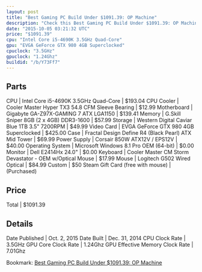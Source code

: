 ```yaml
---
layout: post
title: "Best Gaming PC Build Under $1091.39: OP Machine"
description: "Check this Best Gaming PC Build Under $1091.39: OP Machine. CPU: Intel Core i5-4690K 3.5GHz Quad-Core, CPU Cooler: Cooler Master Hyper TX3 54.8 CFM Sleeve Bearing, Motherb"
date: "2015-10-05 03:21:32 UTC"
price: "$1091.39"
cpu: "Intel Core i5-4690K 3.5GHz Quad-Core"
gpu: "EVGA GeForce GTX 980 4GB Superclocked"
cpuclock: "3.5GHz"
gpuclock: "1.24Ghz"
buildid: "/b/Y73Ff7"
---
```


## Parts

CPU | Intel Core i5-4690K 3.5GHz Quad-Core | $193.04
CPU Cooler | Cooler Master Hyper TX3 54.8 CFM Sleeve Bearing | $12.99
Motherboard | Gigabyte GA-Z97X-GAMING 7 ATX LGA1150 | $139.41
Memory | G.Skill Sniper 8GB (2 x 4GB) DDR3-1600 | $57.99
Storage | Western Digital Caviar Blue 1TB 3.5" 7200RPM | $49.99
Video Card | EVGA GeForce GTX 980 4GB Superclocked | $425.00
Case | Fractal Design Define R4 (Black Pearl) ATX Mid Tower | $69.99
Power Supply | Corsair 850W ATX12V / EPS12V | $40.00
Operating System | Microsoft Windows 8.1 Pro OEM (64-bit) | $0.00
Monitor | Dell E2414Hx 24.0" | $0.00
Keyboard | Cooler Master CM Storm Devastator - OEM w/Optical Mouse | $17.99
Mouse | Logitech G502 Wired Optical | $84.99
Custom | $50 Steam Gift Card (free with mouse) | (Purchased)

## Price

Total | $1091.39

## Details

Date Published | Oct. 2, 2015
Date Built | Dec. 31, 2014
CPU Clock Rate | 3.5GHz
GPU Core Clock Rate | 1.24Ghz
GPU Effective Memory Clock Rate | 7.01Ghz

Bookmark: [Best Gaming PC Build Under $1091.39: OP Machine](http://pcbuilders.github.io/2015/10/05/best-gaming-pc-build-under-1091-dollars-dot-39-op-machine/)
